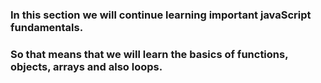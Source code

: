 ### In this section we will continue learning important javaScript fundamentals.
### So that means that we will learn the basics of functions, objects, arrays and also loops.